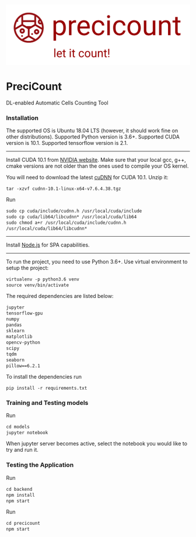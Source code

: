 ![precicount!](/docs/img/precicount.png?raw=true "precicount")

# PreciCount
DL-enabled Automatic Cells Counting Tool

### Installation

The supported OS is Ubuntu 18.04 LTS (however, it should work fine on other distributions).
Supported Python version is 3.6+.
Supported CUDA version is 10.1.
Supported tensorflow version is 2.1.

---

Install CUDA 10.1 from [NVIDIA website](https://developer.nvidia.com/cuda-10.1-download-archive). Make sure that your local gcc, g++, cmake versions are not older than the ones used to compile your OS kernel.

You will need to download the latest [cuDNN](https://developer.nvidia.com/rdp/cudnn-archive) for CUDA 10.1. 
Unzip it:
```
tar -xzvf cudnn-10.1-linux-x64-v7.6.4.38.tgz
```
Run
```
sudo cp cuda/include/cudnn.h /usr/local/cuda/include
sudo cp cuda/lib64/libcudnn* /usr/local/cuda/lib64
sudo chmod a+r /usr/local/cuda/include/cudnn.h /usr/local/cuda/lib64/libcudnn*
```
---

Install [Node.js](https://nodejs.org/en/download/) for SPA capabilities.

---

To run the project, you need to use Python 3.6+. 
Use virtual environment to setup the project:
```
virtualenv -p python3.6 venv
source venv/bin/activate
```

The required dependencies are listed below: 
```{python}
jupyter
tensorflow-gpu
numpy
pandas
sklearn
matplotlib
opencv-python
scipy
tqdm
seaborn
pillow==6.2.1
```

To install the dependencies run
```
pip install -r requirements.txt 
```

### Training and Testing models

Run
```
cd models
jupyter notebook
```

When jupyter server becomes active, select the notebook you would like to try and run it.


### Testing the Application

Run
```
cd backend
npm install
npm start
```

Run 
```
cd precicount
npm start
```
